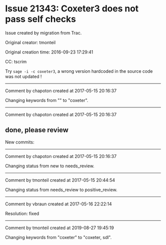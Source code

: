 # Issue 21343: Coxeter3 does not pass self checks

Issue created by migration from Trac.

Original creator: tmonteil

Original creation time: 2016-09-23 17:29:41

CC:  ​tscrim

Try `sage -i -c coxeter3`, a wrong version hardcoded in the source code was not updated !



---

Comment by chapoton created at 2017-05-15 20:16:37

Changing keywords from "" to "coxeter".


---

Comment by chapoton created at 2017-05-15 20:16:37

done, please review
----
New commits:


---

Comment by chapoton created at 2017-05-15 20:16:37

Changing status from new to needs_review.


---

Comment by tmonteil created at 2017-05-15 20:44:54

Changing status from needs_review to positive_review.


---

Comment by vbraun created at 2017-05-16 22:22:14

Resolution: fixed


---

Comment by tmonteil created at 2019-08-27 19:45:19

Changing keywords from "coxeter" to "coxeter, sdl".
